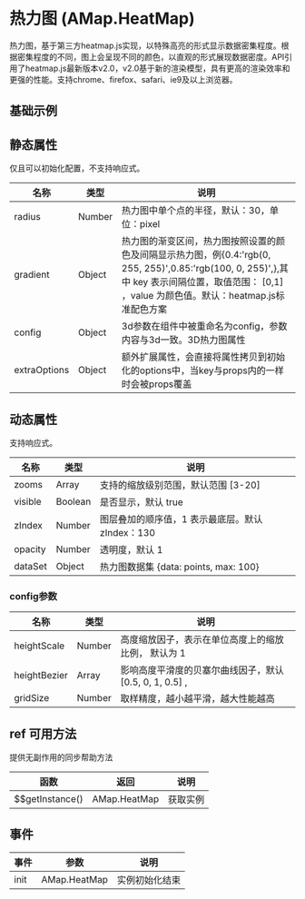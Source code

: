 # 热力图 (AMap.HeatMap)
热力图，基于第三方heatmap.js实现，以特殊高亮的形式显示数据密集程度。根据密集程度的不同，图上会呈现不同的颜色，以直观的形式展现数据密度。API引用了heatmap.js最新版本v2.0，v2.0基于新的渲染模型，具有更高的渲染效率和更强的性能。支持chrome、firefox、safari、ie9及以上浏览器。

## 基础示例

<vuep template="#example"></vuep>

<script v-pre type="text/x-template" id="example">

  <template>
    <div class="amap-page-container">
      <el-amap  :zoom="zoom" :center="center" class="amap-demo">
        <el-amap-layer-heat-map :visible="visible" :data-set="dataSet"></el-amap-layer-heat-map>
      </el-amap>
      <div class="toolbar">
        <button type="button" name="button" @click="toggleVisible">{{visible ? '隐藏图层' : '显示图层'}}</button>
      </div>
    </div>
  </template>

  <style>
    .amap-demo {
      height: 300px;
    }
  </style>

  <script>
    var heatmapData=[{"lng":116.191031,"lat":39.988585,"count":10},{"lng":116.389275,"lat":39.925818,"count":11},{"lng":116.287444,"lat":39.810742,"count":12},{"lng":116.481707,"lat":39.940089,"count":13},{"lng":116.410588,"lat":39.880172,"count":14},{"lng":116.394816,"lat":39.91181,"count":15},{"lng":116.416002,"lat":39.952917,"count":16},{"lng":116.39671,"lat":39.924903,"count":17},{"lng":116.180816,"lat":39.957553,"count":18},{"lng":116.382035,"lat":39.874114,"count":19},{"lng":116.316648,"lat":39.914529,"count":20},{"lng":116.395803,"lat":39.908556,"count":21},{"lng":116.74553,"lat":39.875916,"count":22},{"lng":116.352289,"lat":39.916475,"count":23},{"lng":116.441548,"lat":39.878262,"count":24},{"lng":116.318947,"lat":39.942735,"count":25},{"lng":116.382585,"lat":39.941949,"count":26},{"lng":116.42042,"lat":39.884017,"count":27},{"lng":116.31744,"lat":39.892561,"count":28},{"lng":116.407059,"lat":39.912438,"count":29},{"lng":116.412351,"lat":39.888082,"count":30},{"lng":116.444341,"lat":39.915891,"count":31},{"lng":116.335385,"lat":39.741756,"count":32},{"lng":116.3926,"lat":40.008733,"count":33},{"lng":116.389731,"lat":39.92292,"count":34},{"lng":116.413371,"lat":39.874483,"count":35},{"lng":116.199752,"lat":39.911717,"count":36},{"lng":116.278472,"lat":40.254994,"count":37},{"lng":116.464252,"lat":39.925828,"count":38},{"lng":116.479475,"lat":39.937945,"count":39},{"lng":116.415599,"lat":39.956902,"count":40},{"lng":116.355675,"lat":39.870089,"count":41},{"lng":116.295267,"lat":39.987171,"count":42},{"lng":116.323634,"lat":39.911692,"count":43},{"lng":116.692769,"lat":40.173307,"count":44},{"lng":116.287888,"lat":39.928531,"count":45},{"lng":116.386502,"lat":39.922747,"count":46},{"lng":116.236773,"lat":40.218341,"count":47},{"lng":116.490636,"lat":39.804253,"count":48},{"lng":116.391095,"lat":39.925791,"count":49},{"lng":116.472402,"lat":39.769178,"count":50},{"lng":116.38657,"lat":39.956731,"count":51},{"lng":116.427536,"lat":39.943671,"count":52},{"lng":116.374547,"lat":39.967588,"count":53},{"lng":116.380383,"lat":39.871634,"count":54},{"lng":116.376092,"lat":39.965485,"count":55},{"lng":116.352424,"lat":39.91811,"count":56},{"lng":116.020157,"lat":40.348526,"count":57},{"lng":116.416201,"lat":39.951736,"count":58},{"lng":116.405392,"lat":39.908738,"count":59},{"lng":116.49238,"lat":39.926248,"count":60},{"lng":116.389282,"lat":39.988391,"count":61},{"lng":116.396683,"lat":39.923487,"count":62},{"lng":116.41718,"lat":39.905213,"count":63},{"lng":116.321512,"lat":39.913192,"count":64},{"lng":116.260028,"lat":40.03353,"count":65},{"lng":116.394846,"lat":39.911168,"count":66},{"lng":116.374767,"lat":39.96608,"count":67},{"lng":116.6841,"lat":39.909762,"count":68},{"lng":116.3838,"lat":39.95811,"count":69},{"lng":116.39243,"lat":40.01143,"count":70},{"lng":116.661912,"lat":40.121137,"count":71},{"lng":116.333056,"lat":39.90123,"count":72},{"lng":116.484839,"lat":39.881729,"count":73},{"lng":116.360923,"lat":39.935745,"count":74},{"lng":116.408531,"lat":39.953194,"count":75},{"lng":116.417916,"lat":39.954029,"count":76},{"lng":116.412215,"lat":39.992282,"count":77},{"lng":116.181532,"lat":40.048762,"count":78},{"lng":116.434848,"lat":40.070463,"count":79},{"lng":116.385039,"lat":39.956937,"count":80},{"lng":116.755067,"lat":39.854499,"count":81},{"lng":116.396061,"lat":39.912841,"count":82},{"lng":116.474303,"lat":39.971398,"count":83},{"lng":116.376262,"lat":39.85811,"count":84},{"lng":116.403783,"lat":39.954469,"count":85},{"lng":116.339136,"lat":39.729159,"count":86},{"lng":116.240159,"lat":39.947003,"count":87},{"lng":117.107541,"lat":40.141457,"count":88},{"lng":116.341813,"lat":40.078786,"count":89},{"lng":116.320648,"lat":39.706455,"count":90},{"lng":116.402566,"lat":39.960873,"count":91},{"lng":116.849261,"lat":40.402999,"count":92},{"lng":116.521064,"lat":39.834187,"count":93},{"lng":116.329942,"lat":39.925327,"count":94},{"lng":116.479852,"lat":39.974856,"count":95},{"lng":116.399185,"lat":39.925736,"count":96},{"lng":116.193166,"lat":39.911953,"count":1},{"lng":116.400916,"lat":39.870614,"count":2},{"lng":116.518041,"lat":39.956615,"count":3},{"lng":116.388981,"lat":39.997716,"count":4},{"lng":116.285852,"lat":39.863497,"count":5},{"lng":116.294167,"lat":39.884599,"count":6},{"lng":116.394235,"lat":39.996845,"count":7},{"lng":116.32471,"lat":39.970486,"count":8},{"lng":116.496828,"lat":39.99335,"count":9},{"lng":116.482534,"lat":39.934086,"count":10},{"lng":116.454662,"lat":39.974981,"count":11},{"lng":116.387076,"lat":39.87631,"count":12},{"lng":116.433341,"lat":39.92803,"count":13},{"lng":116.382196,"lat":39.941606,"count":14},{"lng":116.244286,"lat":39.82905,"count":15},{"lng":116.566672,"lat":40.176097,"count":16},{"lng":116.686862,"lat":39.908507,"count":17},{"lng":117.240166,"lat":40.175796,"count":18},{"lng":116.428661,"lat":39.866958,"count":19},{"lng":116.443292,"lat":39.917447,"count":20},{"lng":116.356538,"lat":39.926711,"count":21},{"lng":116.194086,"lat":39.912242,"count":22},{"lng":116.379861,"lat":39.971831,"count":23},{"lng":116.377966,"lat":39.874647,"count":24},{"lng":116.466778,"lat":39.926304,"count":25},{"lng":116.692078,"lat":40.170197,"count":26},{"lng":116.428651,"lat":39.94275,"count":27},{"lng":116.322655,"lat":39.939517,"count":28},{"lng":116.445601,"lat":39.98439,"count":29},{"lng":116.662833,"lat":39.912238,"count":30},{"lng":116.394183,"lat":39.925557,"count":31},{"lng":116.312788,"lat":39.860017,"count":32},{"lng":116.104708,"lat":40.065563,"count":33},{"lng":116.204443,"lat":39.938295,"count":34},{"lng":116.310917,"lat":39.89381,"count":35},{"lng":116.265851,"lat":39.834247,"count":36},{"lng":116.33501,"lat":39.742507,"count":37},{"lng":116.397519,"lat":39.99794,"count":38},{"lng":116.441252,"lat":39.915566,"count":39},{"lng":116.441898,"lat":39.856454,"count":40},{"lng":116.446552,"lat":39.946418,"count":41},{"lng":116.359761,"lat":39.895327,"count":42},{"lng":116.349168,"lat":39.893551,"count":43},{"lng":116.476819,"lat":39.94388,"count":44},{"lng":116.29912,"lat":39.988433,"count":45},{"lng":116.467912,"lat":39.770524,"count":46},{"lng":116.382134,"lat":39.862204,"count":47},{"lng":116.483378,"lat":39.93431,"count":48},{"lng":116.35395,"lat":39.910738,"count":49},{"lng":116.398771,"lat":39.976433,"count":50},{"lng":116.462189,"lat":39.925864,"count":51},{"lng":116.378957,"lat":39.806676,"count":52},{"lng":116.334199,"lat":39.900985,"count":53},{"lng":116.443961,"lat":39.913511,"count":54},{"lng":116.388829,"lat":39.95053,"count":55},{"lng":116.319655,"lat":39.892339,"count":56},{"lng":117.431959,"lat":40.630521,"count":57},{"lng":117.108914,"lat":40.140406,"count":58},{"lng":116.43019,"lat":39.880486,"count":59},{"lng":116.250698,"lat":39.907186,"count":60},{"lng":116.341065,"lat":39.766082,"count":61},{"lng":116.290335,"lat":39.812431,"count":62},{"lng":116.360813,"lat":39.936362,"count":63},{"lng":116.400282,"lat":39.995027,"count":64},{"lng":116.317257,"lat":39.889092,"count":65},{"lng":116.482537,"lat":39.954978,"count":66},{"lng":116.38496,"lat":39.954428,"count":67},{"lng":116.391803,"lat":39.911587,"count":68},{"lng":116.4266,"lat":39.867228,"count":69},{"lng":116.145997,"lat":39.790856,"count":70},{"lng":116.430265,"lat":39.867451,"count":71},{"lng":116.315479,"lat":39.940668,"count":72},{"lng":116.359393,"lat":39.975431,"count":73},{"lng":116.382347,"lat":39.968935,"count":74},{"lng":115.987169,"lat":40.454625,"count":75},{"lng":116.489292,"lat":39.931242,"count":76},{"lng":116.368238,"lat":39.879807,"count":77},{"lng":116.493761,"lat":39.923885,"count":78},{"lng":116.53666,"lat":39.8778,"count":79},{"lng":116.501743,"lat":39.79602,"count":80},{"lng":116.582818,"lat":39.932646,"count":81},{"lng":116.417364,"lat":39.869292,"count":82},{"lng":116.354305,"lat":39.872022,"count":83},{"lng":116.375162,"lat":40.01344,"count":84},{"lng":116.400523,"lat":39.881031,"count":85},{"lng":116.315365,"lat":39.945005,"count":86},{"lng":116.44088,"lat":39.810753,"count":87},{"lng":116.679285,"lat":39.916527,"count":88},{"lng":116.483694,"lat":39.946929,"count":89},{"lng":116.341678,"lat":40.080021,"count":90},{"lng":116.017167,"lat":39.889175,"count":91},{"lng":116.454692,"lat":39.954167,"count":92},{"lng":116.410129,"lat":40.050952,"count":93},{"lng":116.418556,"lat":39.872365,"count":94},{"lng":116.25432,"lat":40.142367,"count":95},{"lng":116.658763,"lat":39.891072,"count":96},{"lng":116.305312,"lat":39.9953,"count":97},{"lng":116.388761,"lat":39.951259,"count":98},{"lng":116.68017,"lat":39.873413,"count":99},{"lng":116.090539,"lat":39.796301,"count":1},{"lng":116.380305,"lat":39.78354,"count":2},{"lng":116.348831,"lat":40.022543,"count":3},{"lng":116.438133,"lat":39.960988,"count":4},{"lng":116.199587,"lat":39.911,"count":5},{"lng":116.081743,"lat":39.788321,"count":6},{"lng":117.24044,"lat":40.1752,"count":7},{"lng":116.636141,"lat":40.327724,"count":8},{"lng":116.453166,"lat":39.973511,"count":9},{"lng":116.583381,"lat":39.953315,"count":10},{"lng":116.236326,"lat":39.90595,"count":11},{"lng":116.328305,"lat":39.781647,"count":12},{"lng":116.260012,"lat":39.984951,"count":13},{"lng":116.254938,"lat":39.916206,"count":14},{"lng":116.85469,"lat":40.474419,"count":15},{"lng":116.309389,"lat":39.971918,"count":16},{"lng":116.310732,"lat":39.971517,"count":17},{"lng":116.401885,"lat":39.847641,"count":18},{"lng":116.427771,"lat":39.880572,"count":19},{"lng":116.430537,"lat":39.880968,"count":20},{"lng":116.550673,"lat":39.895212,"count":21},{"lng":116.345906,"lat":39.815152,"count":22},{"lng":116.512016,"lat":39.868573,"count":23},{"lng":115.894604,"lat":39.803644,"count":24},{"lng":116.32497,"lat":40.083198,"count":25},{"lng":116.315523,"lat":39.858242,"count":26},{"lng":116.465052,"lat":39.903055,"count":27},{"lng":116.464814,"lat":39.924176,"count":28},{"lng":115.959538,"lat":39.727218,"count":29},{"lng":116.478895,"lat":39.954472,"count":30},{"lng":116.337546,"lat":39.741337,"count":31},{"lng":116.504757,"lat":39.83778,"count":32},{"lng":116.393143,"lat":40.02725,"count":33},{"lng":116.23419,"lat":40.217361,"count":34},{"lng":116.368688,"lat":39.829561,"count":35},{"lng":116.460134,"lat":39.983721,"count":36},{"lng":116.381539,"lat":39.746766,"count":37},{"lng":116.291759,"lat":39.983886,"count":38},{"lng":116.377613,"lat":39.817895,"count":39},{"lng":116.306646,"lat":39.956296,"count":40},{"lng":116.160747,"lat":39.818863,"count":41},{"lng":116.392912,"lat":40.001989,"count":42},{"lng":116.199115,"lat":39.91276,"count":43},{"lng":116.434577,"lat":39.812232,"count":44},{"lng":116.495843,"lat":39.925538,"count":45},{"lng":116.333803,"lat":39.913224,"count":46},{"lng":116.489277,"lat":39.941842,"count":47},{"lng":116.510514,"lat":39.973547,"count":48},{"lng":116.474685,"lat":39.936648,"count":49},{"lng":116.418054,"lat":39.905091,"count":50},{"lng":116.285529,"lat":39.926274,"count":51},{"lng":116.289399,"lat":39.948054,"count":52},{"lng":116.508241,"lat":39.920234,"count":53},{"lng":116.317979,"lat":40.000721,"count":54},{"lng":116.428324,"lat":39.868263,"count":55},{"lng":116.407517,"lat":40.016715,"count":56},{"lng":116.338841,"lat":39.969646,"count":57},{"lng":116.495703,"lat":39.992607,"count":58},{"lng":116.369659,"lat":39.97595,"count":59},{"lng":116.291709,"lat":39.96228,"count":60},{"lng":116.311003,"lat":39.998264,"count":61},{"lng":116.391429,"lat":39.93324,"count":62},{"lng":116.406033,"lat":39.95407,"count":63},{"lng":116.391856,"lat":39.912004,"count":64},{"lng":116.356434,"lat":39.871474,"count":65},{"lng":116.477081,"lat":39.970334,"count":66},{"lng":116.475337,"lat":39.939749,"count":67},{"lng":116.752911,"lat":39.916369,"count":68},{"lng":116.470361,"lat":39.874606,"count":69},{"lng":116.489172,"lat":39.949033,"count":70},{"lng":116.502514,"lat":39.973734,"count":71},{"lng":116.186985,"lat":39.920185,"count":72},{"lng":116.583743,"lat":39.95335,"count":73},{"lng":116.119183,"lat":39.732055,"count":74},{"lng":116.391902,"lat":39.93331,"count":75},{"lng":116.488588,"lat":39.953371,"count":76},{"lng":116.381798,"lat":39.975717,"count":77},{"lng":116.384689,"lat":39.827773,"count":78},{"lng":116.445287,"lat":39.894354,"count":79},{"lng":116.24048,"lat":39.947687,"count":80},{"lng":116.413605,"lat":40.04902,"count":81},{"lng":116.239012,"lat":39.904288,"count":82},{"lng":116.408522,"lat":40.016971,"count":83},{"lng":116.475833,"lat":39.947107,"count":84},{"lng":116.43476,"lat":39.901671,"count":85},{"lng":116.40229,"lat":39.869205,"count":86},{"lng":116.226013,"lat":40.213485,"count":87},{"lng":116.689042,"lat":39.889192,"count":88},{"lng":116.377252,"lat":39.873622,"count":89},{"lng":116.53061,"lat":40.103146,"count":90},{"lng":116.416271,"lat":39.905187,"count":91},{"lng":116.531169,"lat":39.91276,"count":92},{"lng":116.17849,"lat":40.075692,"count":93},{"lng":116.188616,"lat":40.102413,"count":94},{"lng":116.531799,"lat":39.84939,"count":95},{"lng":116.443707,"lat":39.87558,"count":96},{"lng":116.814298,"lat":40.53416,"count":97},{"lng":116.428247,"lat":39.873118,"count":98},{"lng":116.290774,"lat":39.963116,"count":99},{"lng":116.299918,"lat":39.936094,"count":100},{"lng":116.489325,"lat":39.944556,"count":101},{"lng":116.339297,"lat":40.038739,"count":102},{"lng":116.485631,"lat":39.804667,"count":103},{"lng":116.480549,"lat":39.955012,"count":104},{"lng":116.381977,"lat":39.878496,"count":1},{"lng":116.259586,"lat":40.043622,"count":2},{"lng":116.587813,"lat":40.015618,"count":3},{"lng":116.35472,"lat":39.975865,"count":4},{"lng":116.644011,"lat":40.299776,"count":5},{"lng":116.299449,"lat":39.95324,"count":6},{"lng":116.332228,"lat":39.900741,"count":7},{"lng":116.377459,"lat":39.80869,"count":8},{"lng":116.657873,"lat":40.120521,"count":9},{"lng":116.154466,"lat":39.731616,"count":10},{"lng":116.845418,"lat":40.375612,"count":11},{"lng":116.466696,"lat":39.766475,"count":12},{"lng":116.45685,"lat":40.011172,"count":13},{"lng":116.406651,"lat":39.970182,"count":14},{"lng":116.428161,"lat":39.866144,"count":15},{"lng":116.504801,"lat":39.836822,"count":16},{"lng":116.439995,"lat":39.81546,"count":17},{"lng":116.559057,"lat":39.936131,"count":18},{"lng":116.225584,"lat":39.842961,"count":19},{"lng":116.64103,"lat":40.141812,"count":20},{"lng":116.306028,"lat":39.860581,"count":21},{"lng":116.403426,"lat":40.066843,"count":22},{"lng":116.399935,"lat":40.009504,"count":23},{"lng":116.309222,"lat":39.913107,"count":24},{"lng":116.295396,"lat":39.784501,"count":25},{"lng":116.289673,"lat":39.963462,"count":26},{"lng":116.445731,"lat":40.051509,"count":27},{"lng":116.395362,"lat":39.975426,"count":28},{"lng":116.605608,"lat":40.0489,"count":29},{"lng":116.421157,"lat":39.975636,"count":30},{"lng":116.452161,"lat":39.977081,"count":31},{"lng":116.242604,"lat":40.22134,"count":32},{"lng":116.32532,"lat":39.970535,"count":33},{"lng":116.685587,"lat":39.926874,"count":34},{"lng":116.39186,"lat":39.912056,"count":35},{"lng":116.326004,"lat":39.974148,"count":36},{"lng":116.677542,"lat":39.892667,"count":37},{"lng":116.835958,"lat":40.375008,"count":38},{"lng":116.484969,"lat":39.956518,"count":39},{"lng":115.95685,"lat":39.732297,"count":40},{"lng":116.380024,"lat":39.872133,"count":41},{"lng":116.396477,"lat":39.928246,"count":42},{"lng":116.390986,"lat":39.92675,"count":43},{"lng":116.346845,"lat":40.018932,"count":44},{"lng":116.381966,"lat":39.970729,"count":45},{"lng":116.337349,"lat":39.752131,"count":46},{"lng":116.494995,"lat":39.99648,"count":47},{"lng":116.314029,"lat":39.516896,"count":48},{"lng":116.662237,"lat":40.122764,"count":49},{"lng":116.841367,"lat":40.379938,"count":50},{"lng":116.365928,"lat":39.975824,"count":51},{"lng":116.489236,"lat":39.939992,"count":52},{"lng":116.363994,"lat":39.852943,"count":53},{"lng":116.34283,"lat":39.754081,"count":54},{"lng":116.361183,"lat":39.894634,"count":55},{"lng":116.412822,"lat":39.9769,"count":56},{"lng":116.40433,"lat":39.97541,"count":57},{"lng":116.413478,"lat":39.948868,"count":58},{"lng":116.406129,"lat":39.932386,"count":59},{"lng":116.451852,"lat":39.995137,"count":60},{"lng":116.349718,"lat":39.870509,"count":61},{"lng":116.568628,"lat":39.926382,"count":62},{"lng":116.643881,"lat":40.300758,"count":63},{"lng":116.440445,"lat":39.881325,"count":64},{"lng":116.48299,"lat":39.869588,"count":65},{"lng":116.323732,"lat":40.082528,"count":66},{"lng":116.257834,"lat":39.876782,"count":67},{"lng":116.3596,"lat":40.034545,"count":68},{"lng":116.349841,"lat":39.875597,"count":69},{"lng":116.403928,"lat":39.879252,"count":70},{"lng":116.42005,"lat":39.833467,"count":71},{"lng":116.663001,"lat":39.91046,"count":72},{"lng":116.406568,"lat":39.908939,"count":73},{"lng":116.405188,"lat":39.909159,"count":74},{"lng":116.415107,"lat":39.872521,"count":75},{"lng":116.321197,"lat":39.767552,"count":76},{"lng":116.211721,"lat":39.688611,"count":77},{"lng":116.451346,"lat":39.882833,"count":78},{"lng":116.557492,"lat":39.875288,"count":79},{"lng":116.420546,"lat":39.899053,"count":80},{"lng":116.440968,"lat":39.898035,"count":81},{"lng":116.096699,"lat":39.94052,"count":82},{"lng":116.410422,"lat":39.996992,"count":83},{"lng":116.376382,"lat":40.040343,"count":84},{"lng":116.664304,"lat":39.912656,"count":85},{"lng":116.477188,"lat":39.972973,"count":86},{"lng":116.400057,"lat":39.883241,"count":87},{"lng":116.287055,"lat":39.865057,"count":88},{"lng":116.47842,"lat":39.975087,"count":89},{"lng":116.481061,"lat":39.973994,"count":90},{"lng":116.428439,"lat":39.943564,"count":91},{"lng":116.507173,"lat":39.815616,"count":92},{"lng":116.405081,"lat":39.959449,"count":93},{"lng":116.40121,"lat":39.869219,"count":94},{"lng":116.437595,"lat":39.878214,"count":95},{"lng":116.448647,"lat":39.981149,"count":96},{"lng":116.239298,"lat":40.218372,"count":97},{"lng":116.402223,"lat":39.960511,"count":98},{"lng":116.664158,"lat":40.120092,"count":99},{"lng":116.119102,"lat":40.233172,"count":99},{"lng":116.666931,"lat":39.917685,"count":100},{"lng":115.977448,"lat":40.456067,"count":101},{"lng":116.355541,"lat":39.911069,"count":1},{"lng":116.474525,"lat":39.944593,"count":2},{"lng":116.35277,"lat":39.910566,"count":3},{"lng":116.310743,"lat":39.915123,"count":4},{"lng":116.384415,"lat":39.948468,"count":5},{"lng":116.470283,"lat":39.92274,"count":6},{"lng":116.545304,"lat":39.632635,"count":7},{"lng":116.358194,"lat":39.898647,"count":8},{"lng":116.311002,"lat":39.917643,"count":9},{"lng":116.387084,"lat":39.959407,"count":10},{"lng":116.399161,"lat":39.972319,"count":11},{"lng":116.41415,"lat":40.048341,"count":12},{"lng":116.283811,"lat":39.862684,"count":13},{"lng":116.154671,"lat":39.793723,"count":14},{"lng":116.338059,"lat":40.034402,"count":15},{"lng":116.564921,"lat":40.336754,"count":16},{"lng":116.396465,"lat":39.928236,"count":17},{"lng":116.345465,"lat":39.815134,"count":18},{"lng":117.105997,"lat":40.140457,"count":19},{"lng":116.458762,"lat":40.011334,"count":20},{"lng":116.330312,"lat":39.892811,"count":21},{"lng":116.246434,"lat":39.981835,"count":22},{"lng":116.482718,"lat":39.967001,"count":23},{"lng":116.531887,"lat":39.91018,"count":24},{"lng":116.303479,"lat":40.030135,"count":25},{"lng":116.567226,"lat":39.897282,"count":26},{"lng":116.443197,"lat":39.810833,"count":27},{"lng":116.271062,"lat":40.205664,"count":28},{"lng":116.430094,"lat":39.975569,"count":29},{"lng":116.320701,"lat":40.030695,"count":30},{"lng":116.318237,"lat":39.945583,"count":31},{"lng":116.384177,"lat":39.976624,"count":32},{"lng":116.609751,"lat":39.67949,"count":33},{"lng":116.470793,"lat":39.976487,"count":34},{"lng":116.451952,"lat":39.994476,"count":35},{"lng":116.898355,"lat":40.465999,"count":36},{"lng":116.324261,"lat":39.97006,"count":37},{"lng":116.345849,"lat":39.902789,"count":38},{"lng":116.392448,"lat":39.949775,"count":39},{"lng":116.404969,"lat":39.869671,"count":40},{"lng":116.391978,"lat":39.951331,"count":41},{"lng":116.293389,"lat":39.963228,"count":42},{"lng":116.354359,"lat":39.871352,"count":43},{"lng":116.250473,"lat":39.905799,"count":44},{"lng":116.529661,"lat":39.912838,"count":45},{"lng":116.400244,"lat":39.953832,"count":46},{"lng":116.33445,"lat":39.790326,"count":47},{"lng":116.327622,"lat":39.795556,"count":48},{"lng":116.394292,"lat":39.948671,"count":49},{"lng":116.841248,"lat":40.382222,"count":50},{"lng":116.39621,"lat":39.912717,"count":51},{"lng":116.29526,"lat":39.839011,"count":52},{"lng":116.390165,"lat":39.949776,"count":53},{"lng":116.521784,"lat":39.83616,"count":54},{"lng":116.393875,"lat":39.996715,"count":55},{"lng":116.724049,"lat":39.951418,"count":56},{"lng":116.434731,"lat":39.90149,"count":57},{"lng":116.356244,"lat":39.910916,"count":58},{"lng":116.457003,"lat":40.008583,"count":59},{"lng":116.4954,"lat":39.922626,"count":60},{"lng":116.451481,"lat":39.81428,"count":61},{"lng":116.33145,"lat":39.891865,"count":62},{"lng":116.2393,"lat":40.236043,"count":63},{"lng":116.424888,"lat":39.976048,"count":64},{"lng":116.336565,"lat":39.751957,"count":65},{"lng":116.225132,"lat":39.872326,"count":66},{"lng":116.564558,"lat":39.886867,"count":67},{"lng":116.12651,"lat":39.735538,"count":68},{"lng":117.008136,"lat":40.376266,"count":69},{"lng":116.420949,"lat":39.87321,"count":70},{"lng":115.994695,"lat":39.701187,"count":71},{"lng":116.400738,"lat":39.908585,"count":72},{"lng":116.424696,"lat":39.962873,"count":73},{"lng":116.3266,"lat":40.08181,"count":74},{"lng":116.331061,"lat":39.892843,"count":75},{"lng":116.29248,"lat":39.988895,"count":76},{"lng":116.466217,"lat":39.92232,"count":77},{"lng":116.324551,"lat":39.940216,"count":78},{"lng":116.289698,"lat":39.815009,"count":79},{"lng":116.366762,"lat":40.240256,"count":80},{"lng":116.331123,"lat":39.890995,"count":81},{"lng":116.416662,"lat":39.869136,"count":82},{"lng":116.417434,"lat":39.833862,"count":83},{"lng":116.489063,"lat":39.950495,"count":84},{"lng":116.425088,"lat":39.834288,"count":85},{"lng":116.288801,"lat":39.965264,"count":86},{"lng":116.29665,"lat":39.805464,"count":87},{"lng":116.154403,"lat":39.792215,"count":88},{"lng":116.320248,"lat":39.945852,"count":89},{"lng":115.957457,"lat":39.599769,"count":90},{"lng":116.353289,"lat":39.915624,"count":91},{"lng":116.438992,"lat":39.876785,"count":92},{"lng":116.10987,"lat":39.93606,"count":1},{"lng":116.42478,"lat":39.9665,"count":2},{"lng":116.295136,"lat":39.927262,"count":3},{"lng":116.579446,"lat":39.846365,"count":4},{"lng":116.507268,"lat":39.859229,"count":5},{"lng":116.246201,"lat":39.943989,"count":6},{"lng":116.321964,"lat":39.767435,"count":7},{"lng":116.543317,"lat":39.877525,"count":8},{"lng":116.402726,"lat":39.962996,"count":9},{"lng":116.533757,"lat":39.916293,"count":10},{"lng":116.297368,"lat":39.936267,"count":11},{"lng":116.281225,"lat":39.947723,"count":12},{"lng":116.651846,"lat":40.119239,"count":13},{"lng":116.399739,"lat":39.960987,"count":14},{"lng":116.316824,"lat":39.862571,"count":15}];
    module.exports = {
      name: 'amap-page',
      data() {
        return {
          zoom: 11,
          center: [116.418261, 39.921984],
          visible: true,
          dataSet: {
            data: heatmapData,
            max: 100
          }
        };
      },
      methods: {
        toggleVisible(){
          this.visible = !this.visible;
        }
      }
    };
  </script>

</script>


## 静态属性
仅且可以初始化配置，不支持响应式。

名称 | 类型 | 说明
---|---|---|
radius  | Number | 热力图中单个点的半径，默认：30，单位：pixel
gradient  | Object | 热力图的渐变区间，热力图按照设置的颜色及间隔显示热力图，例{0.4:'rgb(0, 255, 255)',0.85:'rgb(100, 0, 255)',},其中 key 表示间隔位置，取值范围： [0,1] ，value 为颜色值。默认：heatmap.js标准配色方案
config | Object | 3d参数在组件中被重命名为config，参数内容与3d一致。3D热力图属性
extraOptions | Object | 额外扩展属性，会直接将属性拷贝到初始化的options中，当key与props内的一样时会被props覆盖

## 动态属性
支持响应式。

名称 | 类型 | 说明
---|---|---|
zooms | Array | 支持的缩放级别范围，默认范围 [3-20]
visible | Boolean | 是否显示，默认 true
zIndex | Number | 图层叠加的顺序值，1 表示最底层。默认 zIndex：130
opacity | Number | 透明度，默认 1
dataSet | Object | 热力图数据集 {data: points, max: 100}

### config参数
名称 | 类型 | 说明
---|---|---|
heightScale | Number | 高度缩放因子，表示在单位高度上的缩放比例， 默认为 1
heightBezier | Array | 影响高度平滑度的贝塞尔曲线因子，默认 [0.5, 0, 1, 0.5] ,
gridSize | Number | 取样精度，越小越平滑，越大性能越高

## ref 可用方法
提供无副作用的同步帮助方法

函数 | 返回 | 说明
---|---|---|
$$getInstance() | AMap.HeatMap | 获取实例

## 事件

事件 | 参数 | 说明
---|---|---|
init | AMap.HeatMap | 实例初始化结束
